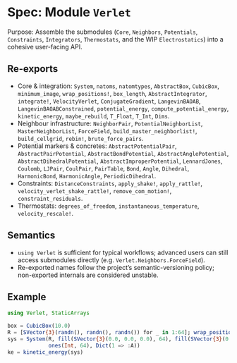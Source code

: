# Spec: Module `Verlet`

Purpose: Assemble the submodules (`Core`, `Neighbors`, `Potentials`, `Constraints`, `Integrators`, `Thermostats`, and the WIP `Electrostatics`) into a cohesive user-facing API.

## Re-exports
- Core & integration: `System`, `natoms`, `natomtypes`, `AbstractBox`, `CubicBox`, `minimum_image`, `wrap_positions!`, `box_length`, `AbstractIntegrator`, `integrate!`, `VelocityVerlet`, `ConjugateGradient`, `LangevinBAOAB`, `LangevinBAOABConstrained`, `potential_energy`, `compute_potential_energy`, `kinetic_energy`, `maybe_rebuild`, `T_Float`, `T_Int`, `Dims`.
- Neighbour infrastructure: `NeighborPair`, `PotentialNeighborList`, `MasterNeighborList`, `ForceField`, `build_master_neighborlist!`, `build_cellgrid`, `rebin!`, `brute_force_pairs`.
- Potential markers & concretes: `AbstractPotentialPair`, `AbstractPairPotential`, `AbstractBondPotential`, `AbstractAnglePotential`, `AbstractDihedralPotential`, `AbstractImproperPotential`, `LennardJones`, `Coulomb`, `LJPair`, `CoulPair`, `PairTable`, `Bond`, `Angle`, `Dihedral`, `HarmonicBond`, `HarmonicAngle`, `PeriodicDihedral`.
- Constraints: `DistanceConstraints`, `apply_shake!`, `apply_rattle!`, `velocity_verlet_shake_rattle!`, `remove_com_motion!`, `constraint_residuals`.
- Thermostats: `degrees_of_freedom`, `instantaneous_temperature`, `velocity_rescale!`.

## Semantics
- `using Verlet` is sufficient for typical workflows; advanced users can still access submodules directly (e.g. `Verlet.Neighbors.ForceField`).
- Re-exported names follow the project’s semantic-versioning policy; non-exported internals are considered unstable.

## Example
```julia
using Verlet, StaticArrays

box = CubicBox(10.0)
R = [SVector{3}(randn(), randn(), randn()) for _ in 1:64]; wrap_positions!(R, box)
sys = System(R, fill(SVector{3}(0.0, 0.0, 0.0), 64), fill(SVector{3}(0.0, 0.0, 0.0), 64), ones(64), box,
             ones(Int, 64), Dict(1 => :A))
ke = kinetic_energy(sys)
```
